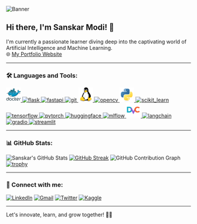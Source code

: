 ![Banner](https://pbs.twimg.com/profile_banners/1580251992471273472/1739001396/1500x500)

## Hi there, I'm Sanskar Modi! 👋


I'm currently a passionate learner diving deep into the captivating world of Artificial Intelligence and Machine Learning.  
🌐 [My Portfolio Website](https://sanskarmodi8.github.io)

---

### 🛠 Languages and Tools:
<p align="left">
  <a href="https://www.docker.com/" target="_blank" rel="noreferrer">
    <img src="https://raw.githubusercontent.com/devicons/devicon/master/icons/docker/docker-original-wordmark.svg" alt="docker" width="40" height="40"/>
  </a>
  <a href="https://flask.palletsprojects.com/" target="_blank" rel="noreferrer">
    <img src="https://www.vectorlogo.zone/logos/pocoo_flask/pocoo_flask-icon.svg" alt="flask" width="40" height="40"/>
  </a>
  <a href="https://fastapi.tiangolo.com/" target="_blank" rel="noreferrer">
    <img src="https://raw.githubusercontent.com/gilbarbara/logos/52addcaa18dfecb4df77f3ee0753dca6b98187ad/logos/fastapi-icon.svg" alt="fastapi" width="40" height="40"/>
  </a>
  <a href="https://git-scm.com/" target="_blank" rel="noreferrer">
    <img src="https://www.vectorlogo.zone/logos/git-scm/git-scm-icon.svg" alt="git" width="40" height="40"/>
  </a>
  <a href="https://www.linux.org/" target="_blank" rel="noreferrer">
    <img src="https://raw.githubusercontent.com/devicons/devicon/master/icons/linux/linux-original.svg" alt="linux" width="40" height="40"/>
  </a>
  <a href="https://opencv.org/" target="_blank" rel="noreferrer">
    <img src="https://www.vectorlogo.zone/logos/opencv/opencv-icon.svg" alt="opencv" width="40" height="40"/>
  </a>
  <a href="https://www.python.org" target="_blank" rel="noreferrer">
    <img src="https://raw.githubusercontent.com/devicons/devicon/master/icons/python/python-original.svg" alt="python" width="40" height="40"/>
  </a>
  <a href="https://scikit-learn.org/" target="_blank" rel="noreferrer">
    <img src="https://upload.wikimedia.org/wikipedia/commons/0/05/Scikit_learn_logo_small.svg" alt="scikit_learn" width="40" height="40"/>
  </a>
  <a href="https://www.tensorflow.org" target="_blank" rel="noreferrer">
    <img src="https://www.vectorlogo.zone/logos/tensorflow/tensorflow-icon.svg" alt="tensorflow" width="40" height="40"/>
  </a>
  <a href="https://pytorch.org/" target="_blank" rel="noreferrer">
    <img src="https://www.vectorlogo.zone/logos/pytorch/pytorch-icon.svg" alt="pytorch" width="40" height="40"/>
  </a>
  <a href="https://huggingface.co/" target="_blank" rel="noreferrer">
    <img src="https://huggingface.co/front/assets/huggingface_logo-noborder.svg" alt="huggingface" width="40" height="40"/>
  </a>
  <a href="https://mlflow.org/" target="_blank" rel="noreferrer">
    <img src="https://raw.githubusercontent.com/benc-uk/icon-collection/e33ee714d05a24a81cf6ccd967ef34b22cb77e65/azure-patterns/mlflow.svg" alt="mlflow" width="40" height="40"/>
  </a>
  <a href="https://dvc.org/" target="_blank" rel="noreferrer">
    <img src="https://raw.githubusercontent.com/vscode-icons/vscode-icons/673d2e0299287a61f16033025fdcda9b097ea19e/icons/file_type_dvc.svg" alt="dvc" width="40" height="40"/>
  </a>
  <a href="https://www.langchain.com/" target="_blank" rel="noreferrer">
    <img src="https://simpleicons.org/icons/langchain.svg" alt="langchain" width="40" height="40"/>
  </a>
  <a href="https://www.gradio.app/" target="_blank" rel="noreferrer">
    <img src="https://raw.githubusercontent.com/gilbarbara/logos/52addcaa18dfecb4df77f3ee0753dca6b98187ad/logos/gradio-icon.svg" alt="gradio" width="40" height="40"/>
  </a>
  <a href="https://streamlit.io/" target="_blank" rel="noreferrer">
    <img src="https://raw.githubusercontent.com/gilbarbara/logos/52addcaa18dfecb4df77f3ee0753dca6b98187ad/logos/streamlit.svg" alt="streamlit" width="40" height="40"/>
  </a>
</p>

---

### 📊 GitHub Stats:
![Sanskar's GitHub Stats](https://github-readme-stats.vercel.app/api?username=sanskarmodi8&show_icons=true&theme=dark&hide_border=true&bg_color=0D1117&title_color=FFFFFF&icon_color=9B59B6&text_color=C9D1D9)
[![GitHub Streak](https://streak-stats.demolab.com?user=sanskarmodi8&theme=dark&hide_border=true&background=0D1117&currStreakLabel=FFFFFF&sideLabels=FFFFFF&currStreakNum=9B59B6&dates=C9D1D9&sideNums=9B59B6&fire=9B59B6&ring=9B59B6&stroke=FFFFFF)](https://git.io/streak-stats)
![GitHub Contribution Graph](https://github-readme-activity-graph.vercel.app/graph?username=sanskarmodi8&bg_color=0D1117&color=C9D1D9&line=FFFFFF&point=9B59B6&hide_border=true)
[![trophy](https://github-profile-trophy.vercel.app/?username=sanskarmodi8&theme=onedark&no-frame=true&row=1&column=8)](https://github.com/sanskarmodi8/github-profile-trophy)

---

### 🤝 Connect with me:
[![LinkedIn](https://img.shields.io/badge/-LinkedIn-blue?style=flat-square&logo=LinkedIn&logoColor=white&link=https://www.linkedin.com/in/sanskar-modi/)](https://www.linkedin.com/in/sanskar-modi-ba53a2267/)
[![Gmail](https://img.shields.io/badge/-Gmail-red?style=flat-square&logo=Gmail&logoColor=white&link=mailto:sansyprog8@gmail.com)](mailto:sansyprog8@gmail.com)
[![Twitter](https://img.shields.io/badge/-Twitter-blue?style=flat-square&logo=Twitter&logoColor=white&link=https://twitter.com/sanskar_modi8)](https://twitter.com/sanskar_modi8)
[![Kaggle](https://img.shields.io/badge/-Kaggle-orange?style=flat-square&logo=Kaggle&logoColor=white&link=https://www.kaggle.com/sanskarmodi8)](https://www.kaggle.com/sanskarmodi8)

---

Let's innovate, learn, and grow together! 🚀✨
